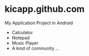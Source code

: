 # kicapp.github.com

My Application Project in Android

- Calculator
- Notepad
- Music Player
- A kind of community
...
